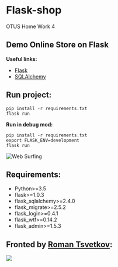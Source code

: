 # Flask-shop
OTUS Home Work 4

## Demo Online Store on Flask
**Useful links:**
* [Flask](https://en.wikipedia.org/wiki/Flask_(web_framework))
* [SQLAlchemy](https://flask-sqlalchemy.palletsprojects.com/en/2.x/)

## Run project:
```
pip install -r requirements.txt
flask run
```

**Run in debug mod:**
```
pip install -r requirements.txt
export FLASK_ENV=development
flask run
```
![Web Surfing](https://media.giphy.com/media/5wG597QP1fjG7xIfte/giphy.gif)


## Requirements:
* Python>=3.5
* flask>=1.0.3
* flask_sqlalchemy>=2.4.0
* flask_migrate>=2.5.2
* flask_login>=0.4.1
* flask_wtf>=0.14.2
* flask_admin>=1.5.3

## Fronted by [Roman Tsvetkov](https://github.com/tsvetkovrb):
![](https://res.cloudinary.com/dtgupwmg6/image/upload/v1564644856/Screenshot_2019-06-17_at_02.10.31_pauzk1.png)
